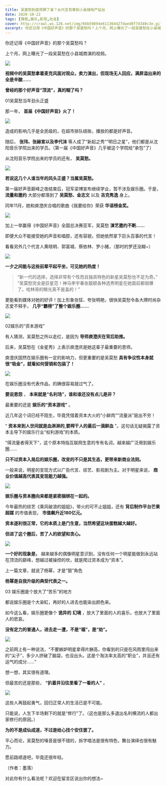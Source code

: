 ```yaml
---
title: 吴莫愁到底得罪了谁？从代言百事到小县城地产站台
date: 2020-10-22
tags: [情感,娱乐,影视,社会]
cover: http://crawl.ws.126.net/img/66b59894e611364427daed8f7d340c3e.gif
excerpt: 你还记得《中国好声音》的那个吴莫愁吗？上个月，网上曝光了一段吴莫愁在小县城商演的视频。   
---
```

你还记得《中国好声音》的那个吴莫愁吗？

上个月，网上曝光了一段吴莫愁在小县城商演的视频。

![](http://crawl.ws.126.net/img/66b59894e611364427daed8f7d340c3e.gif)  
  

**视频中的吴莫愁拿着麦克风面对观众，卖力演出，但现场无人回应，满屏溢出来的全是辛酸……**

**曾经的那个好声音“顶流”，真的糊了吗？**

01吴莫愁当年劲头正盛

那一年， **首届《中国好声音》火了！**

![](https://nimg.ws.126.net/?url=http%3A%2F%2Fcrawl.ws.126.net%2Fimg%2F1eb1b2007a8fbe31dd9bf085ec46a2e9.jpg&thumbnail=650x2147483647&quality=80&type=jpg)  

造成的影响几乎是全民级的，在超市排队结账，播放的都是好声音。

随后， **张玮、张赫宣以及李代沫**
等人成了“新起之秀”“明日之星”，他们都是从沈阳音乐学院出来的学员。（第一届《中国好声音》几乎被这个学院给“承包”了）

从沈阳音乐学院出来的学员的还有， **吴莫愁。**

![](https://nimg.ws.126.net/?url=http%3A%2F%2Fcrawl.ws.126.net%2Fimg%2F3019ef1407f37553fe2af4bea8de8cdc.jpg&thumbnail=650x2147483647&quality=80&type=jpg)  

**若说这几个人谁当年的风头正盛？当属吴莫愁。**

第一届好声音巅峰之夜结束后，冠军梁博宣布继续学业，暂不涉及娱乐圈。于是， **流量和邀约** 大部分都落到了 **吴莫愁、金志文** 以及 **吉克隽逸**
身上。

同年11月，她和庾澄庆合唱的歌曲《我要给你》荣获 **华语榜金奖。**

![](https://nimg.ws.126.net/?url=http%3A%2F%2Fcrawl.ws.126.net%2Fimg%2Fc267bd0de0c3840a0baf6d4fd72a5ac8.jpg&thumbnail=650x2147483647&quality=80&type=jpg)  

加上一举赢得《中国好声音》全国总决赛亚军，吴莫愁 **演艺邀约不断......**

即便大众不能接受她的声音和唱腔，还有容貌，但她依然拿下巨头百事的代言！

看看另外几个代言人黄晓明、郭富城、蔡依林、罗小猪，（那时的罗还没糊~）

![](https://nimg.ws.126.net/?url=http%3A%2F%2Fcrawl.ws.126.net%2Fimg%2F61ea61edb6ed3c52a2fc1cbc818d5936.jpg&thumbnail=650x2147483647&quality=80&type=jpg)  

**一夕之间能与这些前辈平起平坐，可见她的热度！**

> “新一代的选择，选择非常有个性而且独具特色的新星吴莫愁也不足为奇。”
> “吴莫愁完全是巨星范！神马李宇春张靓颖各种选秀明星在她面前都弱爆了。哈林哥的眼光真不是盖的！”

  

更能看到媒体对她的好评！加上形象张狂、夸张明艳，很快吴莫愁令各大牌时尚杂志爱不释手， **几乎“霸榜”了整个娱乐圈......**

![](https://nimg.ws.126.net/?url=http%3A%2F%2Fcrawl.ws.126.net%2Fimg%2F903f0a7e98389895e90061d59e86d1e1.jpg&thumbnail=650x2147483647&quality=80&type=jpg)  

02娱乐的“资本游戏”

有人猜测，吴莫愁之所以走红，是因为 **导师庾澄庆在背后助推。**

后来，吴莫愁在《金星秀》上表示庾澄庆是她这辈子最重要的恩师。

庾澄庆固然在娱乐圈有一定的影响力，但更重要的是吴莫愁 **具有争议性本身就很“吸金”，就看如何营销和包装了！**

![](https://nimg.ws.126.net/?url=http%3A%2F%2Fcrawl.ws.126.net%2Fimg%2Fd13798fcc1eb96546ee12b6470471504.jpg&thumbnail=650x2147483647&quality=80&type=jpg)  

在娱乐圈没有代表作品，的确很容易就过气了。

**要说恩怨** ， **本来就是“名利场”，谁和谁还没有点儿是非？**

最重要的还是 **娱乐的“资本游戏”** 。

近几年这个词已经不陌生，毕竟凭借着资本大火的“小鲜肉”“流量派”层出不穷！

“ **资本来到人世间就是血淋淋的,要榨干人的最后一滴鲜血** ”。这句话无疑揭露了资本主导下的娱乐行业“权利游戏”的本质。

“得流量者得天下”，这个原本特指互联网生意的专有名词，越来越广泛用到娱乐圈......

**只不过资本入局后的娱乐圈，改变的不只是其生态，更带来新商业法则。**

一般来说，明星的变现方式以广告代言、综艺、影视剧为主。对于明星来说， **商业价值越高代表其变现能力越强。**

![](https://nimg.ws.126.net/?url=http%3A%2F%2Fcrawl.ws.126.net%2Fimg%2F7797f795efb977e01dda5c73b81c9499.jpg&thumbnail=650x2147483647&quality=80&type=jpg)  

**娱乐圈与资本圈向来都是紧密捆绑在一起的。**

今年最热的综艺《乘风破浪的姐姐》，带火的可不止姐姐，还有 **背后制作平台芒果超媒** 的市值表现， **市值飙升近180亿元。**

**资本逐利很正常，它的本质上是门生意，当然希望这块蛋糕越大越好。**

**但进了这个圈后，苦了人的欲望和贪心。**

![](https://nimg.ws.126.net/?url=http%3A%2F%2Fcrawl.ws.126.net%2Fimg%2F8ca4c9958eb54f80202514dc66425d57.jpg&thumbnail=650x2147483647&quality=80&type=jpg)  

**一个好的现象是，** 越来越多的偶像明星意识到，没有任何一个明星能做到永远站在顶流的巅峰，想越过被操控的坎，就是爬过资本成为“资本”。

上一篇文章，就说了杨幂，才是“狠”角色

**杨幂是自我升级的典型代表之一。**

03 娱乐圈是个放大了“苦乐”的地方

都说娱乐圈是个大染缸，再好的人进去也能染出颜色来。

如今这么看，娱乐圈更像个 **诡异的** **幻境** ，放大了里面的人的喜乐，也放大了里面人的悲哀。

**没有定力的普通人，进去走一遭，不是“福”，是“劫”。**

![](https://nimg.ws.126.net/?url=http%3A%2F%2Fcrawl.ws.126.net%2Fimg%2F68867c58e4f917d9ea0645f5187b5e79.jpg&thumbnail=650x2147483647&quality=80&type=jpg)  

之前网上有一种说法，“不要嫉妒明星拿得片酬高，你看到的只是在风雨里闯出来的“尖子”，多少人挤破了脑袋，也没出头。这是个淘汰率太高的“职业”，并且还有运气的成分......“

想一想，其实很有道理。

但最苦的还是那些， **“扒着井沿往里看了一看的人”** 。

![](https://nimg.ws.126.net/?url=http%3A%2F%2Fcrawl.ws.126.net%2Fimg%2F45d4d685f32d78c5f2e2a9791e606fc5.jpg&thumbnail=650x2147483647&quality=80&type=jpg)  

这些人再鼓起勇气，回归正常人的生活已是不可能。

只能说，人生下半场剩下的就是“修行”了。（这也是那么多退出名利横流的人都出家修行的原因。）

**为的不是成仙成道，不过是给心找个安住罢了。**

平心而论，吴莫愁的嗓音是很不错的，拆字唱法是很有特色，舞台演绎也很有魅力。

愿前路顺遂吧，毕竟还很年轻。

（作者：墨落）

对此你有什么看法呢？欢迎在留言区说出你的想法~

